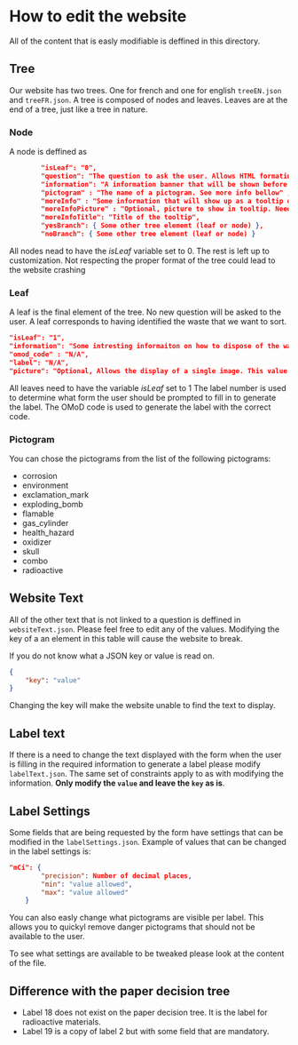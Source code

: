 # How to edit the website

All of the content that is easly modifiable is deffined in this directory.

## Tree

Our website has two trees. One for french and one for english `treeEN.json` and `treeFR.json`. A tree is composed of nodes and leaves. Leaves are at the end of a tree, just like a tree in nature.

### Node

A node is deffined as

```JSON
        "isLeaf": "0",
        "question": "The question to ask the user. Allows HTML formating",
        "information": "A information banner that will be shown before the question. Allows HTML formating",
        "pictogram" : "The name of a pictogram. See more info bellow" ,
        "moreInfo" : "Some information that will show up as a tooltip on the users screen. Allows HTML formating",
        "moreInfoPicture" : "Optional, picture to show in tooltip. Needs to correspond to key of image stored in image/image.json",
        "moreInfoTitle": "Title of the tooltip",
        "yesBranch": { Some other tree element (leaf or node) },
        "noBranch": { Some other tree element (leaf or node) }
```

All nodes nead to have the _isLeaf_ variable set to 0. The rest is left up to customization. Not respecting the proper format of the tree could lead to the website crashing

### Leaf

A leaf is the final element of the tree. No new question will be asked to the user. A leaf corresponds to having identified the waste that we want to sort.

```JSON
"isLeaf": "1",
"information": "Some intresting informaiton on how to dispose of the waste. Allow HTLM formatting",
"omod_code" : "N/A",
"label": "N/A",
"picture": "Optional, Allows the display of a single image. This value need to be the number of the image in image/image.json"
```

All leaves need to have the variable _isLeaf_ set to 1
The label number is used to determine what form the user should be prompted to fill in to generate the label. The OMoD code is used to generate the label with the correct code.

### Pictogram

You can chose the pictograms from the list of the following pictograms:

- corrosion
- environment
- exclamation_mark
- exploding_bomb
- flamable
- gas_cylinder
- health_hazard
- oxidizer
- skull
- combo
- radioactive

## Website Text

All of the other text that is not linked to a question is deffined in `websiteText.json`.
Please feel free to edit any of the values. Modifying the key of a an element in this table will cause the website to break.

If you do not know what a JSON key or value is read on.

```JSON
{
    "key": "value"
}
```

Changing the key will make the website unable to find the text to display.

## Label text

If there is a need to change the text displayed with the form when the user is filling in the required information to generate a label please modify `labelText.json`. The same set of constraints apply to as with modifying the information. **Only modify the `value` and leave the `key` as is**.

## Label Settings

Some fields that are being requested by the form have settings that can be modified in the `labelSettings.json`. Example of values that can be changed in the label settings is:

```JSON
"mCi": {
        "precision": Number of decimal places,
        "min": "value allowed",
        "max": "value allowed"
    }
```

You can also easly change what pictograms are visible per label. This allows you to quickyl remove danger pictograms that should not be available to the user.

To see what settings are available to be tweaked please look at the content of the file.

## Difference with the paper decision tree

- Label 18 does not exist on the paper decision tree. It is the label for radioactive materials.
- Label 19 is a copy of label 2 but with some field that are mandatory.
